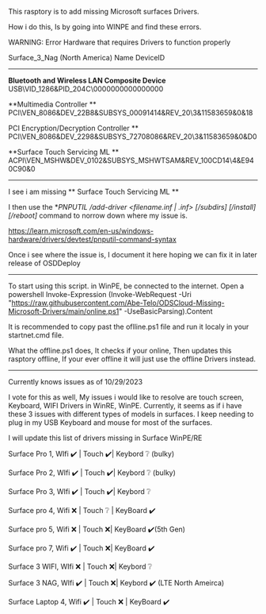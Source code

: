 This rasptory is to add missing Microsoft surfaces Drivers. 

How i do this, Is by going into WINPE and find these errors. 

WARNING: Error Hardware that requires Drivers to function properly

Surface_3_Nag (North America)
Name                                        DeviceID
----                                        --------
**Bluetooth and Wireless LAN Composite Device** USB\VID_1286&PID_204C\0000000000000000

**Multimedia Controller **                      PCI\VEN_8086&DEV_22B8&SUBSYS_00091414&REV_20\3&11583659&0&18

PCI Encryption/Decryption Controller **       PCI\VEN_8086&DEV_2298&SUBSYS_72708086&REV_20\3&11583659&0&D0

**Surface Touch Servicing ML **                 ACPI\VEN_MSHW&DEV_0102&SUBSYS_MSHWTSAM&REV_100CD14\4&E940C90&0

----                                        --------

I see i am missing ** Surface Touch Servicing ML  ** 

I then use the  **PNPUTIL /add-driver <filename.inf | *.inf> [/subdirs] [/install] [/reboot]** command to norrow down where my issue is. 

https://learn.microsoft.com/en-us/windows-hardware/drivers/devtest/pnputil-command-syntax

Once i see where the issue is, I document it here hoping we can fix it in later release of OSDDeploy

----                                        --------
To start using this script.
in WinPE, be connected to the internet. 
Open a powershell 
Invoke-Expression (Invoke-WebRequest -Uri "https://raw.githubusercontent.com/Abe-Telo/ODSCloud-Missing-Microsoft-Drivers/main/online.ps1" -UseBasicParsing).Content

It is recommended to copy past the oflline.ps1 file and run it localy in your startnet.cmd file.

What the offline.ps1 does, It checks if your online, Then updates this rasptory offline, If your ever offline it will just use the offline Drivers instead. 

----                                        --------
Currently knows issues as of 10/29/2023

I vote for this as well, My issues i would like to resolve are touch screen, Keyboard, WIFI Drivers in WinRE, WinPE.
Currently, it seems as if i have these 3 issues with different types of models in surfaces. I keep needing to plug in my USB Keyboard and mouse for most of the surfaces.

I will update this list of drivers missing in Surface WinPE/RE

Surface Pro 1, WIfi ✔️ | Touch ✔️| Keybord ❔ (bulky)

Surface Pro 2, WIfi ✔️ | Touch ✔️| Keybord ❔ (bulky)

Surface Pro 3, WIfi ✔️ | Touch ✔️| Keybord ❔

Surface pro 4, Wifi ❌ | Touch ❔ | KeyBoard ✔️

Surface pro 5, Wifi ❌ | Touch ❌| KeyBoard ✔️(5th Gen)

Surface pro 7, Wifi ✔️ | Touch ❌| KeyBoard ✔️

Surface 3 WIFI, WIfi ❌ | Touch ❌| Keybord ❔

Surface 3 NAG, WIfi ✔️ | Touch ❌| Keybord ✔️ (LTE North Ameirca)

Surface Laptop 4, Wifi ✔️ | Touch ❌ | KeyBoard ✔️
